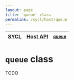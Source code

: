 ```yaml
---
layout: page
title: `queue` class
permalink: /sycl/host/queue
---
```


| [SYCL][sycl] | [Host API][sycl-host] | [`queue`][sycl-host-queue] | 
|--------------|-----------------------|------------------------------------------------|

# `queue` class

TODO

[sycl]: ../../
[sycl-host]: ../
[sycl-host-queue]: ./